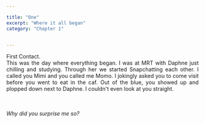 ```yaml
---

title: "One"
excerpt: "Where it all began"
category: "Chapter 1"


---
```

<style>
body {
text-align: justify}
</style>

First Contact. 
<br>
This was the day where everything began. I was at MRT with Daphne just chilling and studying. Through her we started Snapchatting each other. I called you Mimi and you called me Momo. I jokingly asked you to come visit before you went to eat in the caf. Out of the blue, you showed up and plopped down next to Daphne.  I couldn't even look at you straight. 

<br><br>
*Why did you surprise me so?*